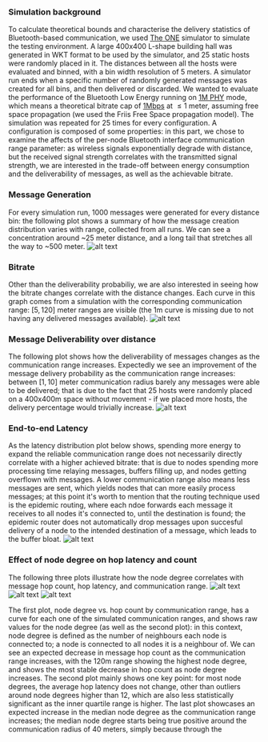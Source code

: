### Simulation background

To calculate theoretical bounds and characterise the delivery statistics of Bluetooth-based communication, we used [The ONE]([http://akeranen.github.io/the-one/) simulator to simulate the testing environment. A large 400x400 L-shape building hall was generated in WKT format to be used by the simulator, and 25 static hosts were randomly placed in it. The distances between all the hosts were evaluated and binned, with a bin width resolution of 5 meters. A simulator run ends when a specific number of randomly generated messages was created for all bins, and then delivered or discarded. We wanted to evaluate the performance of the Bluetooth Low Energy running on [1M PHY](https://www.bluetooth.com/blog/exploring-bluetooth-5-how-fast-can-it-be/) mode, which means a theoretical bitrate cap of [1Mbps](https://dev.ti.com/tirex/explore/node?node=A__AQgtSgkM1Yu1Yimn5wFTOw__SIMPLELINK-ACADEMY-CC23XX__gsUPh5j__LATEST) at $\le1$ meter, assuming free space propagation (we used the Friis Free Space propagation model). The simulation was repeated for 25 times for every configuration. A configuration is composed of some properties: in this part, we chose to examine the affects of the per-node Bluetooth interface communication range parameter: as wireless signals exponentially degrade with distance, but the received signal strength correlates with the transmitted signal strength, we are interested in the trade-off between energy consumption and the deliverability of messages, as well as the achievable bitrate.

### Message Generation
For every simulation run, 1000 messages were generated for every distance bin: the following plot shows a summary of how the message creation distribution varies with range, collected from all runs. We can see a concentration around ~25 meter distance, and a long tail that stretches all the way to ~500  meter.
![alt text](message-distance-distribution.png)


### Bitrate
Other than the deliverability probabiliy, we are also interested in seeing how the bitrate changes correlate with the distance changes. Each curve in this graph comes from a simulation with the corresponding communication range: $[5, 120]$ meter ranges are visible (the 1m curve is missing due to not having any delivered messages available). 
![alt text](bitrate_vs_distance_by_range.png)

### Message Deliverability over distance
The following plot shows how the deliverability of messages changes as the communication range increases. Expectedly we see an improvement of the message delivery probability as the communication range increases: between $[1,10]$ meter communication radius barely any messages were able to be delivered; that is due to the fact that 25 hosts were randomly placed on a 400x400m space without movement - if we placed more hosts, the delivery percentage would trivially increase.
![alt text](deliverability_vs_communication_range.png)

### End-to-end Latency
As the latency distribution plot below shows, spending more energy to expand the reliable communication range does not necessarily directly correlate with a higher achieved bitrate: that is due to nodes spending more processing time relaying messages, buffers filling up, and nodes getting overflown with messages. A lower communication range also means less messages are sent, which yields nodes that can more easily process messages; at this point it's worth to mention that the routing technique used is the epidemic routing, where each ndoe forwards each message it receives to all nodes it's connected to, until the destination is found; the epidemic router does not automatically drop messages upon succesful delivery of a node to the intended destination of a message, which leads to the buffer bloat. 
![alt text](latency_percentiles.png)

### Effect of node degree on hop latency and count
The following three plots illustrate how the node degree correlates with message hop count, hop latency, and communication range.
![alt text](node_degree_vs_hop_count.png)
![alt text](node_degree_vs_hoplatency.png)
![alt text](node_degree_vs_communication_radius.png)

The first plot, node degree vs. hop count by communication range, has a curve for each one of the simulated communication ranges, and shows raw values for the node degree (as well as the second plot): in this context, node degree is defined as the number of neighbours each node is connected to; a node is connected to all nodes it is a neighbour of. We can see an expected decrease in message hop count as the communication range increases, with the 120m range showing the highest node degree, and shows the most stable decrease in hop count as node degree increases.
The second plot mainly shows one key point: for most node degrees, the average hop latency does not change, other than outliers around node degrees higher than 12, which are also less statistically significant as the inner quartile range is higher.
The last plot showcases an expected increase in the median node degree as the communication range increases; the median node degree starts being true positive around the communication radius of 40 meters, simply because through the 